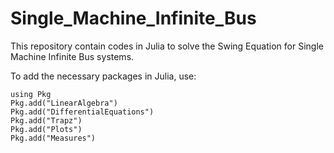 # Single_Machine_Infinite_Bus
This repository contain codes in Julia to solve the Swing Equation for Single Machine Infinite Bus systems.

To add the necessary packages in Julia, use:

```
using Pkg
Pkg.add("LinearAlgebra")
Pkg.add("DifferentialEquations")
Pkg.add("Trapz")
Pkg.add("Plots")
Pkg.add("Measures")
